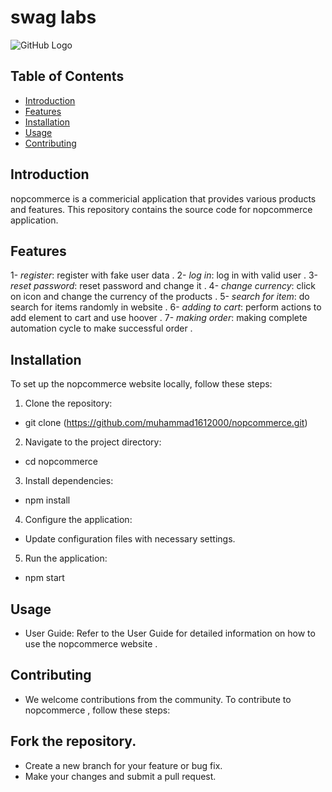 # swag labs

<img src="https://www.foremostmedia.com/portals/0/Images/webpImages/NopCommerce/nopcommerce-logo.webp" alt="GitHub Logo">

## Table of Contents

- [Introduction](#introduction)
- [Features](#features)
- [Installation](#installation)
- [Usage](#usage)
- [Contributing](#contributing)

## Introduction

nopcommerce  is a  commericial  application that provides various products  and features. This repository contains the source code for nopcommerce application.

## Features
1- *register*: register  with fake  user data  .
2- *log in*: log in with valid user .
3- *reset password*: reset password and change it  .
4- *change currency*: click on icon and change the currency of the products .
5- *search for item*: do search for items randomly in website .
6- *adding to cart*: perform actions to add element to cart and use hoover .
7- *making order*: making complete  automation cycle to make successful order .


## Installation

To set up the nopcommerce website locally, follow these steps:

1. Clone the repository:
*   git clone (https://github.com/muhammad1612000/nopcommerce.git)
2. Navigate to the project directory:
*   cd nopcommerce
3. Install dependencies:
*   npm install
4. Configure the application:

* Update configuration files with necessary settings.
5. Run the application:
*   npm start

## Usage
* User Guide: Refer to the User Guide for detailed information on how to use the nopcommerce website .
## Contributing
* We welcome contributions from the community. To contribute to nopcommerce , follow these steps:

## Fork the repository.
* Create a new branch for your feature or bug fix.
* Make your changes and submit a pull request.
